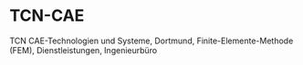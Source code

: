 # TCN-CAE
TCN CAE-Technologien und Systeme, Dortmund, Finite-Elemente-Methode (FEM), Dienstleistungen, Ingenieurbüro
